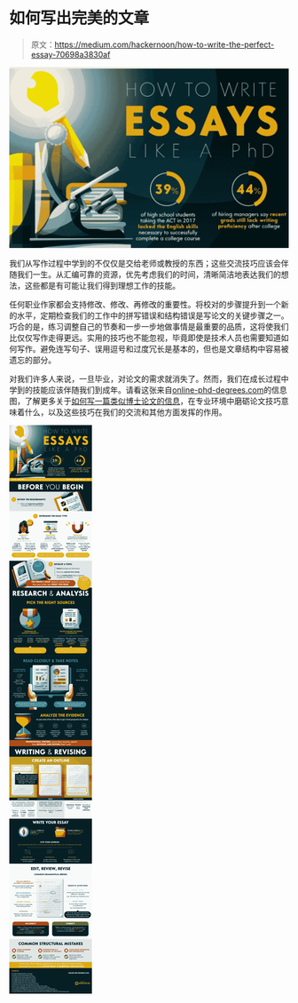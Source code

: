# 如何写出完美的文章

> 原文：<https://medium.com/hackernoon/how-to-write-the-perfect-essay-70698a3830af>

![](img/9c8af42b56f2233572325c975b2c75d1.png)

我们从写作过程中学到的不仅仅是交给老师或教授的东西；这些交流技巧应该会伴随我们一生。从汇编可靠的资源，优先考虑我们的时间，清晰简洁地表达我们的想法，这些都是有可能让我们得到理想工作的技能。

任何职业作家都会支持修改、修改、再修改的重要性。将校对的步骤提升到一个新的水平，定期检查我们的工作中的拼写错误和结构错误是写论文的关键步骤之一。巧合的是，练习调整自己的节奏和一步一步地做事情是最重要的品质，这将使我们比仅仅写作走得更远。实用的技巧也不能忽视，毕竟即使是技术人员也需要知道如何写作。避免连写句子、误用逗号和过度冗长是基本的，但也是文章结构中容易被遗忘的部分。

对我们许多人来说，一旦毕业，对论文的需求就消失了。然而，我们在成长过程中学到的技能应该伴随我们到成年。请看这张来自[online-phd-degrees.com](http://online-phd-degrees.com/)的信息图，了解更多关于[如何写一篇类似博士论文的信息](http://www.online-phd-degrees.com/perfect-essay/)，在专业环境中磨砺论文技巧意味着什么，以及这些技巧在我们的交流和其他方面发挥的作用。

![](img/8fe7c5f4dfc6a31458db21fca32ff20b.png)